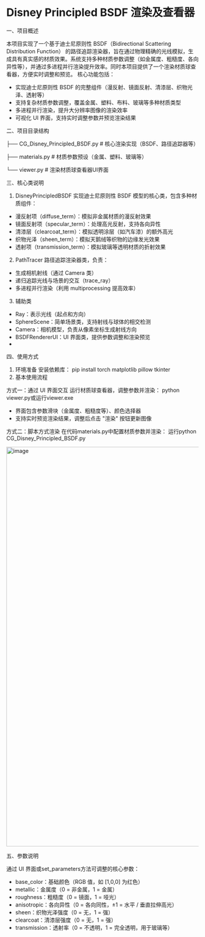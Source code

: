 # Disney Principled BSDF 渲染及查看器

一、项目概述

本项目实现了一个基于迪士尼原则性 BSDF（Bidirectional Scattering Distribution Function） 的路径追踪渲染器，旨在通过物理精确的光线模拟，生成具有真实感的材质效果。系统支持多种材质参数调整（如金属度、粗糙度、各向异性等），并通过多进程并行渲染提升效率。同时本项目提供了一个渲染材质球查看器，方便实时调整和预览。
核心功能包括：
- 实现迪士尼原则性 BSDF 的完整组件（漫反射、镜面反射、清漆层、织物光泽、透射等）
- 支持复杂材质参数调整，覆盖金属、塑料、布料、玻璃等多种材质类型
- 多进程并行渲染，提升大分辨率图像的渲染效率
- 可视化 UI 界面，支持实时调整参数并预览渲染结果

二、项目目录结构

├── CG_Disney_Principled_BSDF.py  # 核心渲染实现（BSDF、路径追踪器等）

├── materials.py                  # 材质参数预设（金属、塑料、玻璃等）

└── viewer.py                     # 渲染材质球查看器UI界面

三、核心类说明
1. DisneyPrincipledBSDF
实现迪士尼原则性 BSDF 模型的核心类，包含多种材质组件：
  - 漫反射项（diffuse_term）：模拟非金属材质的漫反射效果
  - 镜面反射项（specular_term）：处理高光反射，支持各向异性
  - 清漆层（clearcoat_term）：模拟透明涂层（如汽车漆）的额外高光
  - 织物光泽（sheen_term）：模拟天鹅绒等织物的边缘发光效果
  - 透射项（transmission_term）：模拟玻璃等透明材质的折射效果
2. PathTracer
路径追踪渲染器类，负责：
  - 生成相机射线（通过 Camera 类）
  - 递归追踪光线与场景的交互（trace_ray）
  - 多进程并行渲染（利用 multiprocessing 提高效率）
3. 辅助类
  - Ray：表示光线（起点和方向）
  - SphereScene：简单场景类，支持射线与球体的相交检测
  - Camera：相机模型，负责从像素坐标生成射线方向
  - BSDFRendererUI：UI 界面类，提供参数调整和渲染预览
  - 

四、使用方式

1. 环境准备
安装依赖库：
pip install torch matplotlib pillow tkinter
2. 基本使用流程

方式一：通过 UI 界面交互
运行材质球查看器，调整参数并渲染：
python viewer.py或运行viewer.exe
- 界面包含参数滑块（金属度、粗糙度等）、颜色选择器
- 支持实时预览渲染结果，调整后点击 "渲染" 按钮更新图像

方式二：脚本方式渲染
在代码materials.py中配置材质参数并渲染：
运行python CG_Disney_Principled_BSDF.py

<img width="1280" height="1046" alt="image" src="https://github.com/user-attachments/assets/d6c5e6fe-57ff-4da8-a22c-25515c9c09cd" />

五、参数说明

通过 UI 界面或set_parameters方法可调整的核心参数：
- base_color：基础颜色（RGB 值，如 [1,0,0] 为红色）
- metallic：金属度（0 = 非金属，1 = 金属）
- roughness：粗糙度（0 = 镜面，1 = 哑光）
- anisotropic：各向异性（0 = 各向同性，±1 = 水平 / 垂直拉伸高光）
- sheen：织物光泽强度（0 = 无，1 = 强）
- clearcoat：清漆层强度（0 = 无，1 = 强）
- transmission：透射率（0 = 不透明，1 = 完全透明，用于玻璃等）
